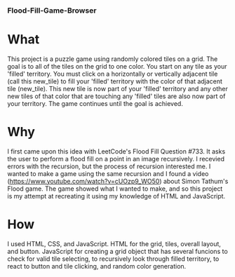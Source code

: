 ### Flood-Fill-Game-Browser
# What
This project is a puzzle game using randomly colored tiles on a grid. The goal is to all of the tiles on the grid to one color. You start on any tile as your 'filled' territory. You must click on a horizontally or vertically adjacent tile (call this new_tile) to fill your 'filled' territory with the color of that adjacent tile (new_tile). This new tile is now part of your 'filled' territory and any other new tiles of that color that are touching any 'filled' tiles are also now part of your territory. The game continues until the goal is achieved.

# Why
I first came upon this idea with LeetCode's Flood Fill Question #733. It asks the user to perform a flood fill on a point in an image recursively. I recevied errors with the recursion, but the process of recursion interested me.
I wanted to make a game using the same recursion and I found a video (https://www.youtube.com/watch?v=cUOzp9_WO50) about Simon Tathum's Flood game. The game showed what I wanted to make, and so this project is my attempt at recreating it using my knowledge of HTML and JavaScript.

# How
I used HTML, CSS, and JavaScript. HTML for the grid, tiles, overall layout, and button. JavaScript for creating a grid object that has several funcions to check for valid tile selecting, to recursively look through filled territory, to react to button and tile clicking, and random color generation.
